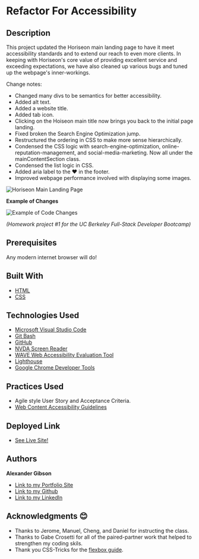 # Refactor For Accessibility

## Description

This project updated the Horiseon main landing page to have it meet accessibility standards and to extend our reach to even more clients. In keeping with Horiseon's core value of providing excellent service and exceeding expectations, we have also cleaned up various bugs and tuned up the webpage's inner-workings. 

Change notes:
- Changed many divs to be semantics for better accessibility.
- Added alt text.
- Added a website title.
- Added tab icon.
- Clicking on the Hoiseon main title now brings you back to the initial page landing.
- Fixed broken the Search Engine Optimization jump.
- Restructured the ordering in CSS to make more sense hierarchically.
- Condensed the CSS logic with search-engine-optimization, online-reputation-management, and social-media-marketing. Now all under the mainContentSection class.
- Condensed the list logic in CSS.
- Added aria label to the ❤️ in the footer.
- Improved webpage performance involved with displaying some images.


![Horiseon Main Landing Page](https://github.com/argibson02/RefactorForAccessibility/blob/main/Reference%20Images/01-html-css-git-homework-demo.png?raw=true)


**Example of Changes**

![Example of Code Changes](https://github.com/argibson02/RefactorForAccessibility/blob/main/Reference%20Images/Example-of-Code-Changes.png?raw=true)

*(Homework project #1 for the UC Berkeley Full-Stack Developer Bootcamp)*

## Prerequisites
Any modern internet browser will do!

## Built With

* [HTML](https://developer.mozilla.org/en-US/docs/Web/HTML)
* [CSS](https://developer.mozilla.org/en-US/docs/Web/CSS)

## Technologies Used

* [Microsoft Visual Studio Code](https://code.visualstudio.com/)
* [Git Bash](https://git-scm.com/downloads)
* [GitHub](https://github.com/)
* [NVDA Screen Reader](https://www.nvaccess.org/)
* [WAVE Web Accessibility Evaluation Tool](https://wave.webaim.org/)
* [Lighthouse](https://developers.google.com/web/tools/lighthouse/)
* [Google Chrome Developer Tools](https://developer.chrome.com/docs/devtools/)

## Practices Used

* Agile style User Story and Acceptance Criteria.
* [Web Content Accessibility Guidelines](https://www.w3.org/WAI/standards-guidelines/wcag/)

## Deployed Link

* [See Live Site!](https://argibson02.github.io/RefactorForAccessibility/)

## Authors

**Alexander Gibson** 

- [Link to my Portfolio Site](https://argibson02.github.io/)
- [Link to my Github](https://github.com/argibson02)
- [Link to my LinkedIn](www.linkedin.com/in/alexander-gibson-1b0bb6105)

## Acknowledgments 😊

- Thanks to Jerome, Manuel, Cheng, and Daniel for instructing the class.
- Thanks to Gabe Crosetti for all of the paired-partner work that helped to strengthen my coding skils. 
- Thank you CSS-Tricks for the [flexbox guide](https://css-tricks.com/snippets/css/a-guide-to-flexbox/).